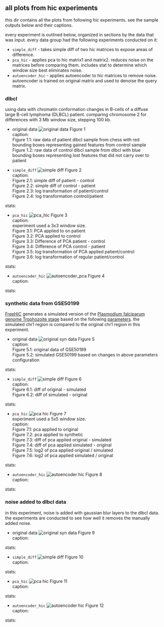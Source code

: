 ## all plots from hic experiments
this dir contains all the plots from following hic experiments. see the sample outputs below and their captions.

every experiment is outlined below, organized in sections by the data that was input. every data group had the following experiments conducted on it:
* `simple_diff` - takes simple diff of two hic matrices to expose areas of difference.
* `pca_hic` - applies pca to hic matrix1 and matrix2. reduces noise on the matrices before comparing them. includes stat to determine which window size best eliminates noise.
* `autoencoder_hic` - applies autoencoder to hic matrices to remove noise. autoencoder is trained on original matrix and used to denoise the query matrix. 

### dlbcl 
using data with chromatin conformation changes in B-cells of a diffuse large B-cell lymphoma (DLBCL) patient.
comparing chromosome 2 for differences with 3 Mb window size, stepping 100 kb. 

* original data
![original data](dlbcl/original_data.png)
Figure 1 <br>
caption: <br>
Figure 1.1: raw data of patient dlbcl sample from chess with red bounding boxes representing gained features from control sample <br>
Figure 1.2: raw data of control dlbcl sample from dlbcl with blue bounding boxes representing lost features that did not carry over to patient <br>

* `simple_diff`
![simple diff](dlbcl/simple_diff.png)
Figure 2 <br>
caption:  <br>
Figure 2.1: simple diff of patient - control <br>
Figure 2.2: simple diff of control - patient <br>
Figure 2.3: log transformation of patient/control <br>
Figure 2.4: log transformation control/patient <br>

stats: <br>

* `pca_hic`
![pca_hic](dlbcl/pca_hic.png)
Figure 3 <br>
caption: <br>
experiment used a 3x3 window size. <br>
Figure 3.1: PCA applied to on patient <br>
Figure 3.2: PCA applied to control <br>
Figure 3.3: Difference of PCA patient - control <br>
Figure 3.4: Difference of PCA control - patient <br>
Figure 3.5: log transformation of PCA applied patient/control <br>
Figure 3.6: log transformation of regular patient/control <br>

stats: <br>


* `autoencoder_hic`
![autoencoder_pca](dlbcl/autoencoder_hic.png)
Figure 4 <br>
caption: <br>

stats: <br>

### synthetic data from GSE50199
[FreeHiC](https://github.com/yezhengSTAT/FreeHiC) generates a simulated version of the [Plasmodium falciparum genome Trophozoite stage](https://noble.gs.washington.edu/proj/plasmo3d/) based on the following [parameters](https://github.com/yezhengSTAT/FreeHiC/blob/master/FreeHiC_parameters). the simulated chr1 region is compared to the original chr1 region in this experiment. 

* original data
![original syn data](syn/original_data.png)
Figure 5 <br>
caption: <br>
Figure 5.1: original data of GSE50199 <br>
Figure 5.2: simulated GSE50199 based on changes in above parameters configuration <br>

stats: <br>

* `simple_diff`
![simple diff](syn/simple_diff.png)
Figure 6 <br>
caption: <br>
Figure 6.1: diff of original - simulated <br>
Figure 6.2: diff of simulated - original <br>

stats: <br>

* `pca_hic` 
![pca hic](syn/pca_hic.png)
Figure 7 <br>
experiment used a 5x5 window size. <br>
caption: <br>
Figure 7.1: pca applied to original <br>
Figure 7.2: pca applied to synthetic <br>
Figure 7.3: diff of pca applied original - simulated  <br>
Figure 7.4: diff of pca applied simulated - original <br>
Figure 7.5: log2 of pca applied original / simulated <br>
Figure 7.6: log2 of pca applied simulated / original <br>

stats: <br>

* `autoencoder_hic`
![autoencoder hic](syn/autoencoder_hic.png)
Figure 8 <br>
caption: <br>

stats: <br>

### noise added to dlbcl data
in this experiment, noise is added with gaussian blur layers to the dlbcl data. the experiments are conducted to see how well it removes the manually added noise.

* original data
![original syn data](noise/original_data.png)
Figure 9 <br>
caption: <br>

stats: <br>

* `simple_diff`
![simple diff](noise/simple_diff.png)
Figure 10 <br>
caption: <br>

stats: <br>

* `pca_hic` 
![pca hic](noise/pca_hic.png)
Figure 11 <br>
caption: <br>

stats: <br>

* `autoencoder_hic`
![autoencoder hic](noise/autoencoder_hic)
Figure 12 <br>
caption: <br>

stats: <br>